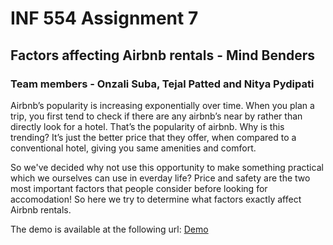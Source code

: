 # INF 554 Assignment 7

## Factors affecting Airbnb rentals - Mind Benders

### Team members - Onzali Suba, Tejal Patted and Nitya Pydipati

Airbnb’s popularity is increasing exponentially over time. When you plan a trip, you first tend to check if there are any airbnb’s near by rather than directly look for a hotel. That’s the popularity of airbnb. Why is this trending? It’s just the better price that they offer, when compared to a conventional hotel, giving you same amenities and comfort.

So we've decided why not use this opportunity to make something practical which we ourselves can use in everday life? Price and safety are the two most important factors that people consider before looking for accomodation! So here we try to determine what factors exactly affect Airbnb rentals.

The demo is available at the following url: [Demo](http://www-scf.usc.edu/~patted/mindbenders.html)
